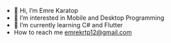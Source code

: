 - 👋 Hi, I’m Emre Karatop
- 👀 I’m interested in Mobile and Desktop Programming
- 🌱 I’m currently learning C# and Flutter
- How to reach me emrekrtp12@gmail.com


<!---
I'm a junior now but i want to be senior.
--->
